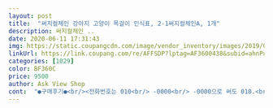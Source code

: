 ```yaml
---
layout: post 
title:  "써지컬체인 강아지 고양이 목걸이 인식표, 2-1써지컬체인A, 1개" 
description: 써지컬체인 ..
date: 2020-06-11 17:31:43 
img: https://static.coupangcdn.com/image/vendor_inventory/images/2019/02/22/17/0/731cc330-dbf1-4c1a-9e42-3484c7c1fba4.jpg 
linkUrl: https://link.coupang.com/re/AFFSDP?lptag=AF3600438&subid=ahnPublicAsk&pageKey=39014021&itemId=143488635&vendorItemId=3311689405&traceid=V0-113-589069c257641f9d 
categories: [1029] 
color: BF360C 
price: 9500 
author: Ask View Shop 
cont:  "●구매후기●<br/><전화번호는 010<br/> -0000<br/> -0000으로 써도 010.<br/>0000.<br/>0000으로 각인이 되네용><br/>(35의 반이니까 17.<br/>5정도)<br/><br/> -평일 연락 돼서 각인 새로 해서 보내주셨어요ㅎ 친절하시고 빠른처리 감사합니다♡<br/>[원글]<br/>.<br/> ★ 사용 꿀팁 .<br/> ★<br/>❤3개월 사용후(9.<br/>18일)❤<br/>❤6개월 후(12.<br/>15)❤<br/>❤한달사용후❤<br/>각인이 잘못되어 왔어요.<br/>.<br/><br/>고양이한테 하실 분들은 절대 헐렁하게 하지마세요ㅜㅜ<br/>깔끔함 그 자체.<br/> 잔 기스 없이 포장되어 왔어요.<br/><br/>다행히 저희아가는 한사이즈 큰거 시켜서 니퍼로 사이즈조절 다 하고 채우는 중이라 괜찮았는데 시키실분들은 배송받고 이점 확인하시면 좋을것같아요 아가 목 사이즈가 사이즈표에 딱 맞게끔 시키시는게 좋을것같아요! 혹시몰라서 한사이즈 큰거 시켰다가 체인 다 벌리고 조정해서 채우는 중입니다<br/>댕댕이 이름표는 멀리서도 보이는게 좋은거같아서 블랙으로 했어요.<br/><br/>목걸이 길이 가늠이 안돼서 남는게 났겠지 라는 생각으로 제일 긴걸로 했어요.<br/><br/>목걸이가 어색한지 채우면 잘 안걷고 자꾸 긁어서 까까로 교육하면서 채우고있어요!<br/>무게 보시고 길이 정하실때 도움되시라구 써드려요.<br/><br/>변색이나 끊어짐 없고 아직도 처음처럼 이쁘게 잘 달고 있어요!!!<br/>변색이나 물빠짐? 아이들 목에 물들거나 이런거 전혀 없어요.<br/><br/>본문에 있는 설명대로 공구류로 잘라야겠어요ㅎㅎ<br/>사진 찍으려고 한바퀴 돌려서 하루마루 목에 해줬더니 딱 맞네요ㅋㅋㅋ 언능 길이 맞춰서 잘라줘야겠어요.<br/><br/>상품자체는 너무 만족스러워요<br/>손가락 23개 들어갈 정도로 헐렁하게 했더니 괭이가 가슴 그루밍 하다가 줄이 아랫니 양옆에 팽팽하게 껴서 자르는데 고생했어요.<br/>.<br/> 그나마 제가 있을 때 그래서 다행이지 아무도 없을 때 그랬으면 큰일 날 뻔 했어요ㅜㅜ 헐렁하게 할 때 위험성을 알고 있었으면서 괜찮겠지하고 넘겼다가 봉변 당했어요 다른 분들은 저같은 실수 하지 마시길.<br/>.<br/> 제품 자체는 예쁘고 가성비 갑이에요<br/>아가들 동물 등록 번호도 각인하고 싶어서 재주문 하려고 합니다ㅎㅎ<br/>아이둘꺼는 블랙각인으로 하고 서비스? 사은품? 으로 오는건 제 이름으류 하면서 다이아 각인으로 했어요.<br/> 사진에는 없지만 다이아 각인도 은은하게 이쁘고 고급져요.<br/><br/>앞면에 이름, 생년월일 / 뒷면에 전화번호, 동물등록번호 각각 두줄씩 해주셔서 너무 좋은것같아요!<br/>앞번호가 비슷해서 헷갈리셨나봐요.<br/>.<br/><br/>여러 강아지들 만나봤지만 우리애들 이름표가 제일 깔끔하고 눈에 잘 보여요<br/>울 하루 마루 자주 씻고 물놀이도 정말 많이 하는데 명찰 때문에 문제된적 한번도 없구요<br/>이렇게 쓰셔도 좋을것같아요<br/>이름표 안한 아니들도 정말 많던대... <br/> 하는게 좋아요ㅠ<br/>잃어버리는건 한순간 입니다ㅠㅠ!!<br/>작아서 가위로 잘릴줄 알았는데 너무 단단해서 가위로는 안짤려요(장점이죠! 견고함)<br/>제가 잘못 써서 보낸줄 알았는데 확인해보니 번호가 제가 쓴거랑 다르게 각인이 되어왔어요.<br/><br/>진짜 이뻐서 마음에 너무 들어요<br/>진짜 저는 100번 강추 합니다.<br/> 재구매 의사 100퍼에요:)<br/>펜던트도 이쁘고 마음에 들었는데 실물 깡패네요.<br/> 너무 이쁩니다.<br/><br/>폰트 깔끔한거 보고 구매 결심했어요.<br/><br/>하나는 선물하고 두개는 아가꺼 시킨건데 목걸이 고리부분이 좀 벌어져서 연장체인 부분에 끼우면 바로 빠지더라구요<br/>하도 목걸이를 싫어해서 오링 이용해서 하네스에 달아줬습니다!<br/>하루 이름표 다시 부탁드려요ㅠㅠㅠ(줄말고 이름표만 다시 각인해주시면 돼요ㅠ)<br/>하루는1.<br/>68키로 마루는 1.<br/>24키로 완전 애들이애요.<br/><br/>하루마루가 살도 찌고 덩치가 커져서 줄만 재 구매 하려가가<br/>" 
---
```

